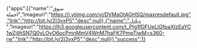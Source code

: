 

{"apps":[{"name":"سوق اجملة","imageurl":"https://i.ytimg.com/vi/DVMaOtAGHSQ/maxresdefault.jpg","link":"http://bit.ly/2I3vxP5","desc":null},{"name":"دبادل ","imageurl":"https://lh3.googleusercontent.com/t_PIg1fDFUeLlGfpaXIzEaYC1wZijlhSN7Q0yLOyO6ocPmnMmV4WnM7haFK7PmpTjwM=s360-rw","link":"http://bit.ly/2I3vxP5","desc":null}],"success":1}
